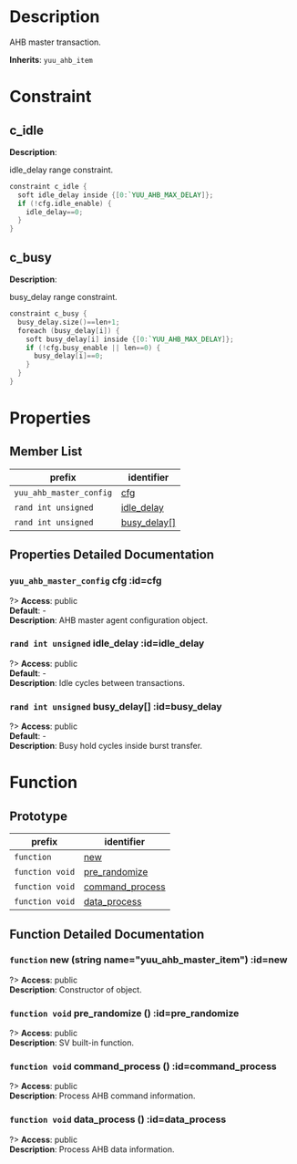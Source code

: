 # Description

AHB master transaction.  

**Inherits**: ``yuu_ahb_item``

# Constraint

## c_idle
**Description**:

idle_delay range constraint.  

```verilog
constraint c_idle {  
  soft idle_delay inside {[0:`YUU_AHB_MAX_DELAY]};  
  if (!cfg.idle_enable) {  
    idle_delay==0;  
  }  
}  

```

## c_busy
**Description**:

busy_delay range constraint.  

```verilog
constraint c_busy {  
  busy_delay.size()==len+1;  
  foreach (busy_delay[i]) {  
    soft busy_delay[i] inside {[0:`YUU_AHB_MAX_DELAY]};  
    if (!cfg.busy_enable || len==0) {  
      busy_delay[i]==0;  
    }  
  }  
}  

```
# Properties

## Member List

| prefix | identifier |
| - | - |
| `yuu_ahb_master_config` | [cfg](#cfg) |
| `rand int unsigned` | [idle_delay](#idle_delay) |
| `rand int unsigned` | [busy_delay[]](#busy_delay) |

## Properties Detailed Documentation

### `yuu_ahb_master_config` cfg :id=cfg

?> **Access**: public  
**Default**: -  
**Description**: AHB master agent configuration object.  


### `rand int unsigned` idle_delay :id=idle_delay

?> **Access**: public  
**Default**: -  
**Description**: Idle cycles between transactions.  


### `rand int unsigned` busy_delay[] :id=busy_delay

?> **Access**: public  
**Default**: -  
**Description**: Busy hold cycles inside burst transfer.  


# Function

## Prototype

| prefix | identifier |
| - | - |
| `function` | [new](#new) |
| `function void` | [pre_randomize](#pre_randomize) |
| `function void` | [command_process](#command_process) |
| `function void` | [data_process](#data_process) |

## Function Detailed Documentation

### `function` new (string name="yuu_ahb_master_item") :id=new

?> **Access**: public  
**Description**: Constructor of object.  


### `function void` pre_randomize () :id=pre_randomize

?> **Access**: public  
**Description**: SV built-in function.  


### `function void` command_process () :id=command_process

?> **Access**: public  
**Description**: Process AHB command information.  


### `function void` data_process () :id=data_process

?> **Access**: public  
**Description**: Process AHB data information.  


